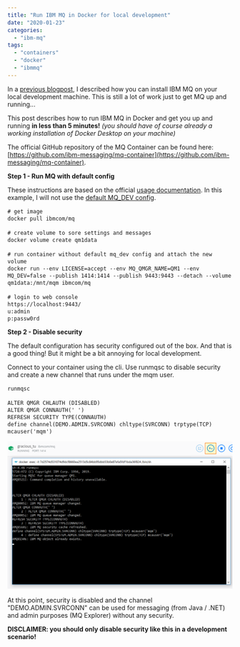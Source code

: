 ```yaml
---
title: "Run IBM MQ in Docker for local development"
date: "2020-01-23"
categories: 
  - "ibm-mq"
tags: 
  - "containers"
  - "docker"
  - "ibmmq"
---
```


In a [previous blogpost](https://blog.jeroenmaes.eu/2017/12/how-to-configure-a-local-ibm-mq-development-environment/), I described how you can install IBM MQ on your local development machine. This is still a lot of work just to get MQ up and running...

This post describes how to run IBM MQ in Docker and get you up and running **in less than 5 minutes!** _(you should have of course already a working installation of Docker Desktop on your machine)_

The official GitHub repository of the MQ Container can be found here: [https://github.com/ibm-messaging/mq-container](https://github.com/ibm-messaging/mq-container).

**Step 1 - Run MQ with default config**

These instructions are based on the official [usage documentation](https://github.com/ibm-messaging/mq-container/blob/master/docs/usage.md). In this example, I will not use the [default MQ\_DEV config](https://github.com/ibm-messaging/mq-container/blob/master/docs/developer-config.md).

```
# get image
docker pull ibmcom/mq

# create volume to sore settings and messages
docker volume create qm1data

# run container without default mq_dev config and attach the new volume
docker run --env LICENSE=accept --env MQ_QMGR_NAME=QM1 --env MQ_DEV=false --publish 1414:1414 --publish 9443:9443 --detach --volume qm1data:/mnt/mqm ibmcom/mq

# login to web console
https://localhost:9443/
u:admin	
p:passw0rd
```

**Step 2 - Disable security**

The default configuration has security configured out of the box. And that is a good thing! But it might be a bit annoying for local development.

Connect to your container using the cli. Use runmqsc to disable security and create a new channel that runs under the mqm user.

```
runmqsc

ALTER QMGR CHLAUTH (DISABLED)
ALTER QMGR CONNAUTH(' ')
REFRESH SECURITY TYPE(CONNAUTH)
define channel(DEMO.ADMIN.SVRCONN) chltype(SVRCONN) trptype(TCP) mcauser('mqm')
```

![](image.png)

At this point, security is disabled and the channel "DEMO.ADMIN.SVRCONN" can be used for messaging (from Java / .NET) and admin purposes (MQ Explorer) without any security.

**DISCLAIMER: you should only disable security like this in a development scenario!**
